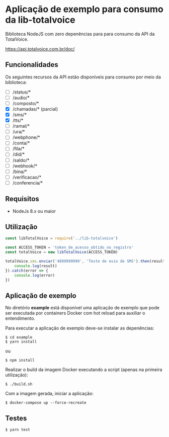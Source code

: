 # Aplicação de exemplo para consumo da lib-totalvoice

Biblioteca NodeJS com zero depenências para para consumo da API da TotalVoice.

https://api.totalvoice.com.br/doc/

## Funcionalidades

Os seguintes recursos da API estão disponíveis para consumo por meio da biblioteca:

- [ ] /status/*
- [ ] /audio/*
- [ ] /composto/*
- [X] /chamadas/* (parcial)
- [X] /sms/*
- [X] /tts/*
- [ ] /ramal/*
- [ ] /ura/*
- [ ] /webphone/*
- [ ] /conta/*
- [ ] /fila/*
- [ ] /did/*
- [ ] /saldo/*
- [ ] /webhook/*
- [ ] /bina/*
- [ ] /verificacao/*
- [ ] /conferencia/*

## Requisitos

 * NodeJs 8.x ou maior

## Utilização

```javascript
const libTotalVoice = require('../lib-totalvoice')

const ACCESS_TOKEN = 'token_de_acesso_obtido_no_registro'
const totalVoice = new libTotalVoice(ACCESS_TOKEN)

totalVoice.sms.enviar('4899999999', 'Teste de evio de SMS').then(result => {
    console.log(result)
}).catch(error => {
    console.log(error)
})
```

## Aplicação de exemplo

No diretório **example** está disponível uma aplicação de exemplo que pode ser executada por containers Docker
com hot reload para auxiliar o entendimento.

Para executar a aplicação de exemplo deve-se instalar as depenências:

```shell
$ cd example
$ yarn install
```

ou

```shell
$ npm install
```

Realizar o build da imagem Docker executando a script (apenas na primeira utilização):

```shell
$ ./build.sh
```

Com a imagem gerada, iniciar a aplicação:
```shell
$ docker-compose up --force-recreate
```

## Testes

```shell
$ yarn test
```
